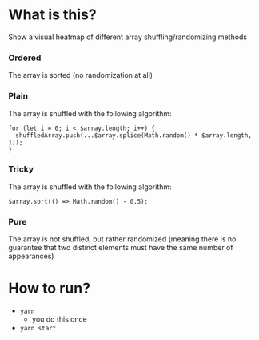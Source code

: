 # What is this?

Show a visual heatmap of different array shuffling/randomizing methods

### Ordered
The array is sorted (no randomization at all)

### Plain
The array is shuffled with the following algorithm:

```
for (let i = 0; i < $array.length; i++) {
  shuffledArray.push(...$array.splice(Math.random() * $array.length, 1));
}
```

### Tricky
The array is shuffled with the following algorithm:

```
$array.sort(() => Math.random() - 0.5);
```

### Pure
The array is not shuffled, but rather randomized (meaning there is no guarantee that two distinct
elements must have the same number of appearances)

# How to run?
- `yarn`
    - you do this once
- `yarn start`
